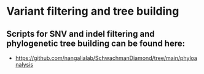 # Variant filtering and tree building

 ## Scripts for SNV and indel filtering and phylogenetic tree building can be found here:  
 * https://github.com/nangalialab/SchwachmanDiamond/tree/main/phyloanalysis

